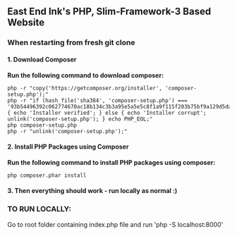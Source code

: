 ## East End Ink's PHP, Slim-Framework-3 Based Website

### When restarting from fresh git clone

#### 1. Download Composer

**Run the following command to download composer:**

```
php -r "copy('https://getcomposer.org/installer', 'composer-setup.php');"
php -r "if (hash_file('sha384', 'composer-setup.php') === '93b54496392c062774670ac18b134c3b3a95e5a5e5c8f1a9f115f203b75bf9a129d5daa8ba6a13e2cc8a1da0806388a8') { echo 'Installer verified'; } else { echo 'Installer corrupt'; unlink('composer-setup.php'); } echo PHP_EOL;"
php composer-setup.php
php -r "unlink('composer-setup.php');"
```

#### 2. Install PHP Packages using Composer

**Run the following command to install PHP packages using composer:**

```
php composer.phar install
```

#### 3. Then everything should work - run locally as normal :)

### TO RUN LOCALLY:

Go to root folder containing index.php file and run 'php -S localhost:8000'